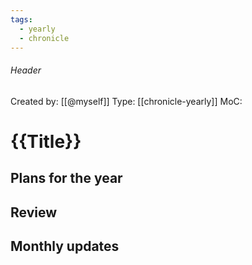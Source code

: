 ```yaml
---
tags:
  - yearly
  - chronicle
---
```

###### Header
Created by: [[@myself]]
Type: [[chronicle-yearly]]
MoC: 
# {{Title}}

## Plans for the year



## Review



## Monthly updates